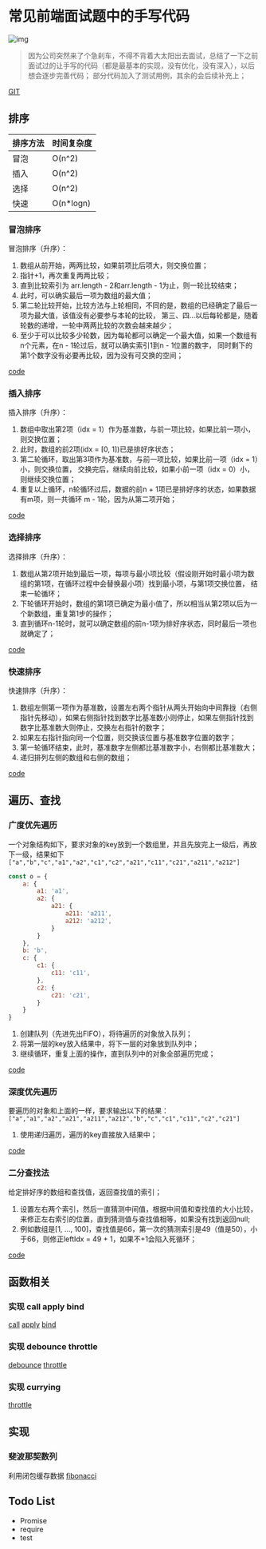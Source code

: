 # 常见前端面试题中的手写代码

![img](https://www.travis-ci.org/Joo-fanChang/hand-written-code.svg?branch=master)

> 因为公司突然来了个急刹车，不得不背着大太阳出去面试，总结了一下之前面试过的让手写的代码（都是最基本的实现，没有优化，没有深入），以后想会逐步完善代码；
> 部分代码加入了测试用例，其余的会后续补充上；

[GIT](https://github.com/Joo-fanChang/hand-written-code)

## 排序
排序方法|时间复杂度 
-------|---------
冒泡    |O(n^2)   
插入    |O(n^2)   
选择    |O(n^2)
快速    |O(n*logn)


### 冒泡排序
冒泡排序（升序）：
1. 数组从前开始，两两比较，如果前项比后项大，则交换位置；
2. 指针+1，再次重复两两比较；
3. 直到比较索引为 arr.length - 2和arr.length - 1为止，则一轮比较结束；
4. 此时，可以确实最后一项为数组的最大值；
5. 第二轮比较开始，比较方法与上轮相同，不同的是，数组的已经确定了最后一项为最大值，该值没有必要参与本轮的比较，
    第三、四...以后每轮都是，随着轮数的递增，一轮中两两比较的次数会越来越少；
6. 至少于可以比较多少轮数，因为每轮都可以确定一个最大值，如果一个数组有n个元素，在n - 1轮过后，就可以确实索引1到n - 1位置的数字，
    同时剩下的第1个数字没有必要再比较，因为没有可交换的空间；

[code](https://github.com/Joo-fanChang/hand-written-code/blob/master/src/sort/bubble.js)

### 插入排序
插入排序（升序）：
1. 数组中取出第2项（idx = 1）作为基准数，与前一项比较，如果比前一项小，则交换位置；
2. 此时，数组的前2项(idx = [0, 1])已是排好序状态；
3. 第二轮循环，取出第3项作为基准数，与前一项比较，如果比前一项（idx = 1）小，则交换位置，
	交换完后，继续向前比较，如果小前一项（idx = 0）小，则继续交换位置；
4. 重复以上循环，n轮循环过后，数据的前n + 1项已是排好序的状态，如果数据有m项，则一共循环 m - 1轮，因为从第二项开始；

[code](https://github.com/Joo-fanChang/hand-written-code/blob/master/src/sort/insert.js)

### 选择排序
选择排序（升序）：
1. 数组从第2项开始到最后一项，每项与最小项比较（假设刚开始时最小项为数组的第1项，在循环过程中会替换最小项）找到最小项，与第1项交换位置，
	结束一轮循环；
2. 下轮循环开始时，数组的第1项已确定为最小值了，所以相当从第2项以后为一个新数组，重复第1步的操作；
3. 直到循环n-1轮时，就可以确定数组的前n-1项为排好序状态，同时最后一项也就确定了；

[code](https://github.com/Joo-fanChang/hand-written-code/blob/master/src/sort/select.js)

### 快速排序
快速排序（升序）：
1. 数组左侧第一项作为基准数，设置左右两个指针从两头开始向中间靠拢（右侧指针先移动），如果右侧指针找到数字比基准数小则停止，如果左侧指针找到数字比基准数大则停止，交换左右指针的数字；
2. 如果左右指针指向同一个位置，则交换该位置与基准数字位置的数字；
3. 第一轮循环结束，此时，基准数字左侧都比基准数字小，右侧都比基准数大；
4. 递归排列左侧的数组和右侧的数组；

[code](https://github.com/Joo-fanChang/hand-written-code/blob/master/src/sort/quick.js)

## 遍历、查找

### 广度优先遍历
一个对象结构如下，要求对象的key放到一个数组里，并且先放完上一级后，再放下一级，结果如下`["a","b","c","a1","a2","c1","c2","a21","c11","c21","a211","a212"]`
```js
const o = {
	a: {
		a1: 'a1',
		a2: {
			a21: {
				a211: 'a211',
				a212: 'a212',
			}
		}
	},
	b: 'b',
	c: {
		c1: {
			c11: 'c11',
		},
		c2: {
			c21: 'c21',
		}
	}
}
```

1. 创建队列（先进先出FIFO），将待遍历的对象放入队列；
2. 将第一层的key放入结果中，将下一层的对象放到队列中；
3. 继续循环，重复上面的操作，直到队列中的对象全部遍历完成；

[code](https://github.com/Joo-fanChang/hand-written-code/blob/master/src/search/bfs.js)


### 深度优先遍历

要遍历的对象和上面的一样，要求输出以下的结果：`["a","a1","a2","a21","a211","a212","b","c","c1","c11","c2","c21"]`
1. 使用递归遍历，遍历的key直接放入结果中；

[code](https://github.com/Joo-fanChang/hand-written-code/blob/master/src/search/dfs.js)

### 二分查找法

给定排好序的数组和查找值，返回查找值的索引；
1. 设置左右两个索引，然后一直猜测中间值，根据中间值和查找值的大小比较，来修正左右索引的位置，直到猜测值与查找值相等，如果没有找到返回null;
2. 例如数组是[1, ..., 100]，查找值是66，第一次的猜测索引是49（值是50），小于66，则修正leftIdx = 49 + 1，如果不+1会陷入死循环；

[code](https://github.com/Joo-fanChang/hand-written-code/blob/master/src/search/binarySearch.js)

## 函数相关

### 实现 call apply bind

[call](https://github.com/Joo-fanChang/hand-written-code/blob/master/src/functional/call.js)
[apply](https://github.com/Joo-fanChang/hand-written-code/blob/master/src/functional/apply.js)
[bind](https://github.com/Joo-fanChang/hand-written-code/blob/master/src/functional/bind.js)

### 实现 debounce throttle

[debounce](https://github.com/Joo-fanChang/hand-written-code/blob/master/src/functional/debounce.js)
[throttle](https://github.com/Joo-fanChang/hand-written-code/blob/master/src/functional/throttle.js)

### 实现 currying

[throttle](https://github.com/Joo-fanChang/hand-written-code/blob/master/src/functional/currying.js)


## 实现
### 斐波那契数列
利用闭包缓存数据
[fibonacci](https://github.com/Joo-fanChang/hand-written-code/blob/master/src/algorithm/fibonacci.js)

## Todo List
- Promise
- require
- test
